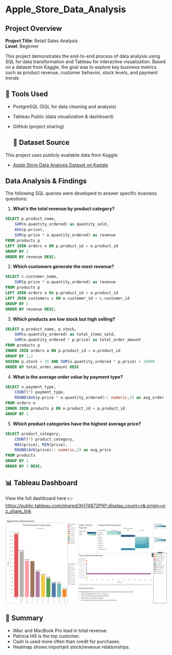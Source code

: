 # Apple_Store_Data_Analysis

## Project Overview

**Project Title**: Retail Sales Analysis  
**Level**: Beginner  

This project demonstrates the end-to-end process of data analysis using SQL for data transformation and Tableau for interactive visualization. Based on a dataset from Kaggle, the goal was to explore key business metrics such as product revenue, customer behavior, stock levels, and payment trends

## 🔧 Tools Used
- PostgreSQL (SQL for data cleaning and analysis)
- Tableau Public (data visualization & dashboard)
- GitHub (project sharing)

  ## 📂 Dataset Source

This project uses publicly available data from Kaggle:

- [Apple Store Data Analysis Dataset on Kaggle](https://www.kaggle.com/datasets/najir0123/sql-beginner-projects-apple-store-data-analysis)


## Data Analysis & Findings

The following SQL queries were developed to answer specific business questions:

1. **What’s the total revenue by product category?**
```sql
SELECT p.product_name,
	SUM(o.quantity_ordered) as quantity_sold, 
	AVG(p.price), 
	SUM(p.price * o.quantity_ordered) as revenue
FROM products p
LEFT JOIN orders o ON p.product_id = o.product_id
GROUP BY 1
ORDER BY revenue DESC;
```

2. **Which customers generate the most revenue?**
```sql
SELECT c.customer_name, 
	SUM(p.price * o.quantity_ordered) as revenue
FROM products p
LEFT JOIN orders o On p.product_id = o.product_id
LEFT JOIN customers c ON o.customer_id = c.customer_id
GROUP BY 1
ORDER BY revenue DESC;
```

3. **Which products are low stock but high selling?**
```sql
SELECT p.product_name, p.stock,
	SUM(o.quantity_ordered) as total_items_sold,
	SUM(o.quantity_ordered * p.price) as total_order_amount
FROM products p
INNER JOIN orders o ON p.product_id = o.product_id
GROUP BY 1,2
HAVING p.stock < 15 AND SUM(o.quantity_ordered * p.price) > 10000 
ORDER BY total_order_amount DESC
```

4. **What is the average order value by payment type?**
```sql
SELECT o.payment_type,
	COUNT(*) payment_type,
	ROUND(AVG(p.price * o.quantity_ordered):: numeric,2) as avg_order
FROM orders o
INNER JOIN products p ON o.product_id = p.product_id
GROUP BY 1
```

5. **Which product categories have the highest average price?**
```sql
SELECT product_category,
	COUNT(*) product_category,
	MAX(price), MIN(price),
	ROUND(AVG(price):: numeric,2) as avg_price
FROM products
GROUP BY 1
ORDER BY 2 DESC;
```

## 📊 Tableau Dashboard
View the full dashboard here 👉 https://public.tableau.com/shared/XH74872PN?:display_count=n&:origin=viz_share_link

![Dashboard Screenshot](tableau/final_dashboard.png)

## 📌 Summary
- iMac and MacBook Pro lead in total revenue.
- Patricia Hill is the top customer.
- Cash is used more often than credit for purchases.
- Heatmap shows important stock/revenue relationships.



